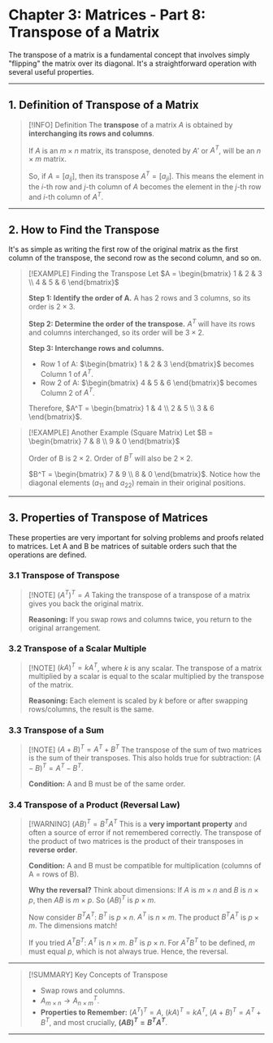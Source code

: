 # Chapter 3: Matrices - Part 8: Transpose of a Matrix

The transpose of a matrix is a fundamental concept that involves simply "flipping" the matrix over its diagonal. It's a straightforward operation with several useful properties.

---

## 1. Definition of Transpose of a Matrix

> [!INFO] Definition
> The **transpose** of a matrix $A$ is obtained by **interchanging its rows and columns**.
>
> If $A$ is an $m \times n$ matrix, its transpose, denoted by $A'$ or $A^T$, will be an $n \times m$ matrix.
>
> So, if $A = [a_{ij}]$, then its transpose $A^T = [a_{ji}]$. This means the element in the $i$-th row and $j$-th column of $A$ becomes the element in the $j$-th row and $i$-th column of $A^T$.

---

## 2. How to Find the Transpose

It's as simple as writing the first row of the original matrix as the first column of the transpose, the second row as the second column, and so on.

> [!EXAMPLE] Finding the Transpose
> Let $A = \begin{bmatrix} 1 & 2 & 3 \\ 4 & 5 & 6 \end{bmatrix}$
>
> **Step 1: Identify the order of A.**
> A has 2 rows and 3 columns, so its order is $2 \times 3$.
>
> **Step 2: Determine the order of the transpose.**
> $A^T$ will have its rows and columns interchanged, so its order will be $3 \times 2$.
>
> **Step 3: Interchange rows and columns.**
> *   Row 1 of A: $\begin{bmatrix} 1 & 2 & 3 \end{bmatrix}$ becomes Column 1 of $A^T$.
> *   Row 2 of A: $\begin{bmatrix} 4 & 5 & 6 \end{bmatrix}$ becomes Column 2 of $A^T$.
>
> Therefore, $A^T = \begin{bmatrix} 1 & 4 \\ 2 & 5 \\ 3 & 6 \end{bmatrix}$.

> [!EXAMPLE] Another Example (Square Matrix)
> Let $B = \begin{bmatrix} 7 & 8 \\ 9 & 0 \end{bmatrix}$
>
> Order of B is $2 \times 2$. Order of $B^T$ will also be $2 \times 2$.
>
> $B^T = \begin{bmatrix} 7 & 9 \\ 8 & 0 \end{bmatrix}$.
> Notice how the diagonal elements ($a_{11}$ and $a_{22}$) remain in their original positions.

---

## 3. Properties of Transpose of Matrices

These properties are very important for solving problems and proofs related to matrices. Let A and B be matrices of suitable orders such that the operations are defined.

### 3.1 Transpose of Transpose
> [!NOTE] $(A^T)^T = A$
> Taking the transpose of a transpose of a matrix gives you back the original matrix.
>
> **Reasoning:** If you swap rows and columns twice, you return to the original arrangement.

### 3.2 Transpose of a Scalar Multiple
> [!NOTE] $(kA)^T = kA^T$, where $k$ is any scalar.
> The transpose of a matrix multiplied by a scalar is equal to the scalar multiplied by the transpose of the matrix.
>
> **Reasoning:** Each element is scaled by $k$ before or after swapping rows/columns, the result is the same.

### 3.3 Transpose of a Sum
> [!NOTE] $(A + B)^T = A^T + B^T$
> The transpose of the sum of two matrices is the sum of their transposes. This also holds true for subtraction: $(A - B)^T = A^T - B^T$.
>
> **Condition:** A and B must be of the same order.

### 3.4 Transpose of a Product (Reversal Law)
> [!WARNING] $(AB)^T = B^T A^T$
> This is a **very important property** and often a source of error if not remembered correctly. The transpose of the product of two matrices is the product of their transposes in **reverse order**.
>
> **Condition:** A and B must be compatible for multiplication (columns of A = rows of B).
>
> **Why the reversal?**
> Think about dimensions:
> If $A$ is $m \times n$ and $B$ is $n \times p$, then $AB$ is $m \times p$.
> So $(AB)^T$ is $p \times m$.
>
> Now consider $B^T A^T$:
> $B^T$ is $p \times n$.
> $A^T$ is $n \times m$.
> The product $B^T A^T$ is $p \times m$. The dimensions match!
>
> If you tried $A^T B^T$:
> $A^T$ is $n \times m$.
> $B^T$ is $p \times n$.
> For $A^T B^T$ to be defined, $m$ must equal $p$, which is not always true. Hence, the reversal.

---

> [!SUMMARY] Key Concepts of Transpose
> *   Swap rows and columns.
> *   $A_{m \times n} \rightarrow A^T_{n \times m}$.
> *   **Properties to Remember:** $(A^T)^T = A$, $(kA)^T = kA^T$, $(A+B)^T = A^T+B^T$, and most crucially, **$(AB)^T = B^T A^T$**.

---


